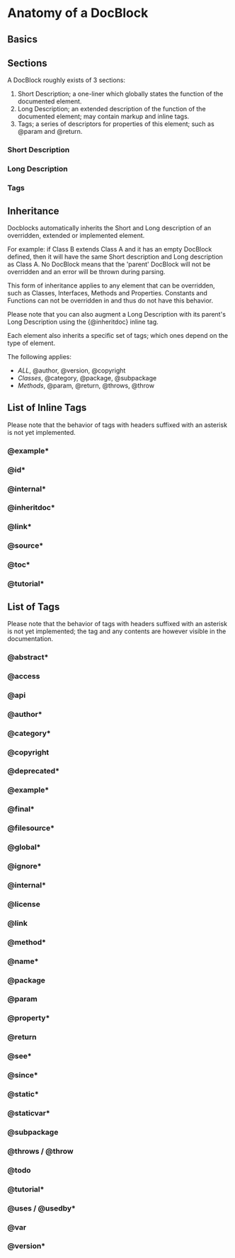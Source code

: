 Anatomy of a DocBlock
=====================

Basics
------


Sections
--------

A DocBlock roughly exists of 3 sections:

1. Short Description; a one-liner which globally states the function of the documented element.
2. Long Description; an extended description of the function of the documented element; may contain markup and inline tags.
3. Tags; a series of descriptors for properties of this element; such as @param and @return.

### Short Description

### Long Description

### Tags

Inheritance
-----------

Docblocks automatically inherits the Short and Long description of an
overridden, extended or implemented element.

For example: if Class B extends Class A and it has an empty DocBlock defined,
then it will have the same Short description and Long description as Class A.
No DocBlock means that the 'parent' DocBlock will not be overridden and an error
will be thrown during parsing.

This form of inheritance applies to any element that can be overridden, such as
Classes, Interfaces, Methods and Properties. Constants and Functions can not be
overridden in and thus do not have this behavior.

Please note that you can also augment a Long Description with its parent's
Long Description using the {@inheritdoc} inline tag.

Each element also inherits a specific set of tags; which ones depend on the type
of element.

The following applies:

  * *ALL*, @author, @version, @copyright
  * *Classes*, @category, @package, @subpackage
  * *Methods*, @param, @return, @throws, @throw

List of Inline Tags
-------------------

Please note that the behavior of tags with headers suffixed with an asterisk is
not yet implemented.

### @example*
### @id*
### @internal*
### @inheritdoc*
### @link*
### @source*
### @toc*
### @tutorial*

List of Tags
------------

Please note that the behavior of tags with headers suffixed with an asterisk is
not yet implemented; the tag and any contents are however visible in the
documentation.

### @abstract*
### @access
### @api
### @author*
### @category*
### @copyright
### @deprecated*
### @example*
### @final*
### @filesource*
### @global*
### @ignore*
### @internal*
### @license
### @link
### @method*
### @name*
### @package
### @param
### @property*
### @return
### @see*
### @since*
### @static*
### @staticvar*
### @subpackage
### @throws / @throw
### @todo
### @tutorial*
### @uses / @usedby*
### @var
### @version*